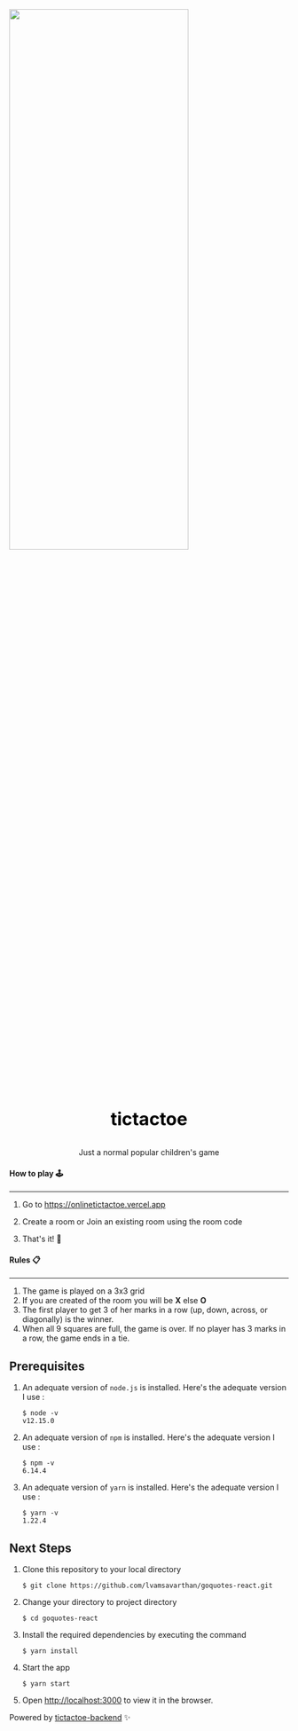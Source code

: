 <img src="https://github.com/lvamsavarthan/tictactoe/assets/banner.png" height=50% width=80% />



<p align="center" style="font-weight:bold;color:#000;font-size:32px;"> 
    tictactoe
</p>

<p align="center">
    Just a normal popular children's game
</p>

#### How to play 🕹

------

1. Go to https://onlinetictactoe.vercel.app

2. Create a room or Join an existing room using the room code

3. That's it! 🎉

   

#### Rules 📋

------

1. The game is played on a 3x3 grid
2. If you are created of the room you will be **X** else **O**
3. The first player to get 3 of her marks in a row (up, down, across, or diagonally) is the winner.
4. When all 9 squares are full, the game is over. If no player has 3 marks in a row, the game ends in a tie.



## Prerequisites

1. An adequate version of `node.js` is installed. Here's the adequate version I use :

   ```shell
   $ node -v
   v12.15.0
   ```

2. An adequate version of `npm` is installed. Here's the adequate version I use :

   ```shell
   $ npm -v
   6.14.4
   ```

3. An adequate version of `yarn` is installed. Here's the adequate version I use :

   ```shell
   $ yarn -v
   1.22.4
   ```



## Next Steps

1. Clone this repository to your local directory

   ```shell
   $ git clone https://github.com/lvamsavarthan/goquotes-react.git
   ```

2. Change your directory to project directory

   ```shell
   $ cd goquotes-react
   ```

3. Install the required dependencies by executing the command

   ```shell
   $ yarn install
   ```

4. Start the app

   ```shell
   $ yarn start
   ```

5. Open [http://localhost:3000](http://localhost:3000) to view it in the browser. 



Powered by [tictactoe-backend](https://github.com/lvamsavarthan/tictactoe-server) ✨